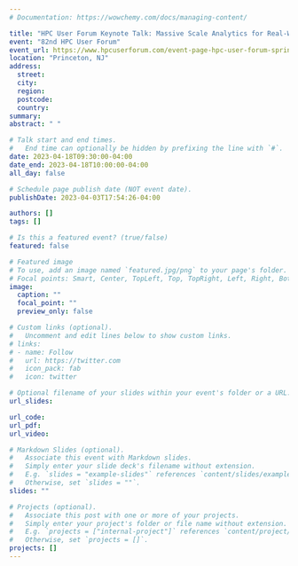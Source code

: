 ```yaml
---
# Documentation: https://wowchemy.com/docs/managing-content/

title: "HPC User Forum Keynote Talk: Massive Scale Analytics for Real-World Applications"
event: "82nd HPC User Forum"
event_url: https://www.hpcuserforum.com/event-page-hpc-user-forum-spring-2023/
location: "Princeton, NJ"
address:
  street:
  city:
  region:
  postcode:
  country:
summary:
abstract: " "

# Talk start and end times.
#   End time can optionally be hidden by prefixing the line with `#`.
date: 2023-04-18T09:30:00-04:00
date_end: 2023-04-18T10:00:00-04:00
all_day: false

# Schedule page publish date (NOT event date).
publishDate: 2023-04-03T17:54:26-04:00

authors: []
tags: []

# Is this a featured event? (true/false)
featured: false

# Featured image
# To use, add an image named `featured.jpg/png` to your page's folder. 
# Focal points: Smart, Center, TopLeft, Top, TopRight, Left, Right, BottomLeft, Bottom, BottomRight.
image:
  caption: ""
  focal_point: ""
  preview_only: false

# Custom links (optional).
#   Uncomment and edit lines below to show custom links.
# links:
# - name: Follow
#   url: https://twitter.com
#   icon_pack: fab
#   icon: twitter

# Optional filename of your slides within your event's folder or a URL.
url_slides:

url_code:
url_pdf:
url_video:

# Markdown Slides (optional).
#   Associate this event with Markdown slides.
#   Simply enter your slide deck's filename without extension.
#   E.g. `slides = "example-slides"` references `content/slides/example-slides.md`.
#   Otherwise, set `slides = ""`.
slides: ""

# Projects (optional).
#   Associate this post with one or more of your projects.
#   Simply enter your project's folder or file name without extension.
#   E.g. `projects = ["internal-project"]` references `content/project/deep-learning/index.md`.
#   Otherwise, set `projects = []`.
projects: []
---
```

